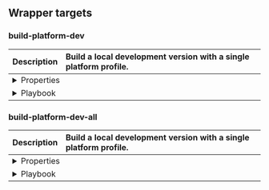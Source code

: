 ## Wrapper targets
### build-platform-dev
<table>
    <thead>
    <tr align="left">
        <th>Description</th>
        <th width="100%">Build a local development version with a single platform profile.</th>
    </tr>
    </thead>
    <tbody>
    <tr>
        <td colspan="2">
            <details><summary>Properties</summary>
            <table width="100%">
                <thead>
                <tr align="left">
                    <th width="25%">Property</th>
                    <th width="25%">Value</th>
                    <th width="50%">Description</th>
                </tr>
                </thead>
                <tbody>
                <tr>
                    <td>dir-build</td>
                    <td>${build.platform.dir}</td>
                    <td>Sets the directory in which to build.</td>
                </tr>
                <tr>
                    <td>dir-profiles</td>
                    <td>${build.platform.dir.profile}</td>
                    <td>Sets the profiles directory which to link in.</td>
                </tr>
                </tbody>
            </table>
            </details>
        </td>
    </tr>
    <tr>
        <td colspan="2">
            <details><summary>Playbook</summary>
            <table width="100%">
                <thead>
                <tr align="left">
                    <th width="25%">Callback target</th>
                    <th width="25%">Buildfile</th>
                    <th width="50%">Description</th>
                </tr>
                </thead>
                <tbody>
                <tr>
                    <td>project-subsite-backup</td>
                    <td>project.xml</td>
                    <td>Some description of this target</td>
                </tr>
                <tr>
                    <td>project-scratch-build</td>
                    <td>project.xml</td>
                    <td>Some description of this target.</td>
                </tr>
                </tbody>
            </table>
            </details>
        </td>
    </tr>
    </tbody>
</table>

### build-platform-dev-all
<table>
    <thead>
    </tr>
        <th>Description</th>
        <th width="100%" align="left">Build a local development version with a single platform profile.</th>
    </tr>
    </thead>
    <tbody>
    <tr>
        <td colspan="2">
            <details><summary>Properties</summary>
            <table width="100%">
                <thead>
                <tr align="left">
                    <th width="25%">Property</th>
                    <th width="25%">Value</th>
                    <th width="50%">Description</th>
                </tr>
                </thead>
                <tbody>
                <tr>
                    <td>dir-build</td>
                    <td>${build.platform.dir}</td>
                    <td>Sets the directory in which to build.</td>
                </tr>
                <tr>
                    <td>dir-profiles</td>
                    <td>${build.platform.dir.profile}</td>
                    <td>Sets the profiles directory which to link in.</td>
                </tr>
                </tbody>
            </table>
            </details>
        </td>
    </tr>
    <tr>
        <td colspan="2">
            <details><summary>Playbook</summary>
            <table width="100%">
                <thead>
                <tr align="left">
                    <th width="25%">Callback target</th>
                    <th width="25%">Buildfile</th>
                    <th width="50%">Description</th>
                </tr>
                </thead>
                <tbody>
                <tr>
                    <td>project-subsite-backup</td>
                    <td>project.xml</td>
                    <td>Some description of this target</td>
                </tr>
                <tr>
                    <td>project-scratch-build</td>
                    <td>project.xml</td>
                    <td>Some description of this target.</td>
                </tr>
                </tbody>
            </table>
            </details>
        </td>
    </tr>
    </tbody>
</table>
